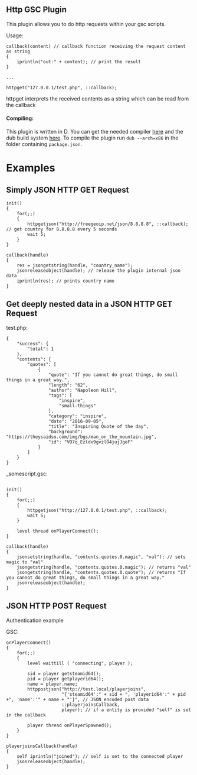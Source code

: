 ## Http GSC Plugin
This plugin allows you to do http requests within your gsc scripts.

Usage:
```
callback(content) // callback function receiving the request content as string
{
    iprintln("out:" + content); // print the result
}

...

httpget("127.0.0.1/test.php", ::callback);
```

httpget interprets the received contents as a string which can be read from the callback

#### Compiling:
This plugin is written in D. You can get the needed compiler [here](https://dlang.org/download.html) and the dub build system [here](https://code.dlang.org/download). To compile the plugin run `dub --arch=x86` in the folder containing `package.json`.


# Examples
## Simply JSON HTTP GET Request

```
init()
{
	for(;;)
	{
		httpgetjson("http://freegeoip.net/json/8.8.8.8", ::callback); // get country for 8.8.8.8 every 5 seconds
		wait 5; 
	}	
}

callback(handle)
{
	res = jsongetstring(handle, "country_name");
	jsonreleaseobject(handle); // release the plugin internal json data
	iprintln(res); // prints country name
}                                                                 
```

## Get deeply nested data in a JSON HTTP GET Request

test.php:
```
{                                                                                         
    "success": {                                                                          
        "total": 1                                                                        
    },                                                                                    
    "contents": {                                                                         
        "quotes": [                                                                       
            {                                                                             
                "quote": "If you cannot do great things, do small things in a great way.",
                "length": "62",                                                           
                "author": "Napoleon Hill",                                                
                "tags": [                                                                 
                    "inspire",                                                            
                    "small-things"                                                        
                ],                                                                        
                "category": "inspire",                                                    
                "date": "2016-09-05",                                                     
                "title": "Inspiring Quote of the day",                                    
                "background": "https://theysaidso.com/img/bgs/man_on_the_mountain.jpg",   
                "id": "VO7q_Ezldx9gvzlO4jujJgeF"                                          
            }                                                                             
        ]                                                                                 
    }                                                                                     
}    
```

_somescript.gsc:
```

init()
{
	for(;;)
	{
		httpgetjson("http://127.0.0.1/test.php", ::callback);
		wait 5;
	}

	level thread onPlayerConnect();	
}

callback(handle)
{
	jsonsetstring(handle, "contents.quotes.0.magic", "val"); // sets magic to "val"
	jsongetstring(handle, "contents.quotes.0.magic"); // returns "val"
	jsongetstring(handle, "contents.quotes.0.quote"); // returns "If you cannot do great things, do small things in a great way."
	jsonreleaseobject(handle);
}
```

## JSON HTTP POST Request

Authentication example

GSC:
```
onPlayerConnect()
{
	for(;;)
	{
		level waittill ( "connecting", player );
		
		sid = player getsteamid64();
		pid = player getplayerid64();
		name = player.name;
		httppostjson("http://test.local/playerjoins", 
					 "{'steamid64':" + sid + ", 'playerid64':" + pid +", 'name':'" + name + "'}", // JSON encoded post data
					 ::playerjoinsCallback,
					 player); // if a entity is provided "self" is set in the callback 
	
		player thread onPlayerSpawned();
	}
}

playerjoinsCallback(handle)
{
	self iprintln("joined"); // self is set to the connected player
	jsonreleaseobject(handle);
}
```


